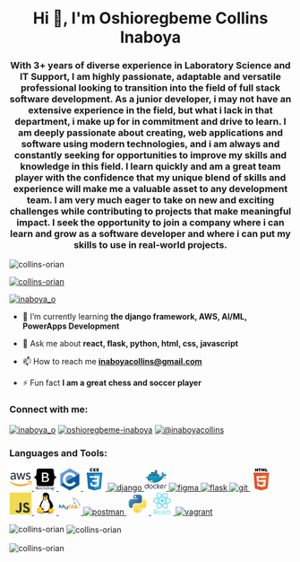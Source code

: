 <h1 align="center">Hi 👋, I'm Oshioregbeme Collins Inaboya</h1>
<h3 align="center">With 3+ years of diverse experience in Laboratory Science and IT Support, I am highly passionate, adaptable and versatile professional looking to transition into the field of full stack software development. As a junior developer, i may not have an extensive experience in the field, but what i lack in that department, i make up for in commitment and drive to learn. I am deeply passionate about creating, web applications and software using modern technologies, and i am always and constantly seeking for opportunities to improve my skills and knowledge in this field. I learn quickly and am a great team player with the confidence that my unique blend of skills and experience will make me a valuable asset to any development team. I am very much eager to take on new and exciting challenges while contributing to projects that make meaningful impact. I seek the opportunity to join a company where i can learn and grow as a software developer and where i can put my skills to use in real-world projects.</h3>

<p align="left"> <img src="https://komarev.com/ghpvc/?username=collins-orian&label=Profile%20views&color=0e75b6&style=flat" alt="collins-orian" /> </p>

<p align="left"> <a href="https://github.com/ryo-ma/github-profile-trophy"><img src="https://github-profile-trophy.vercel.app/?username=collins-orian" alt="collins-orian" /></a> </p>

<p align="left"> <a href="https://twitter.com/inaboya_o" target="blank"><img src="https://img.shields.io/twitter/follow/inaboya_o?logo=twitter&style=for-the-badge" alt="inaboya_o" /></a> </p>

- 🌱 I’m currently learning **the django framework, AWS, AI/ML, PowerApps Development**

- 💬 Ask me about **react, flask, python, html, css, javascript**

- 📫 How to reach me **inaboyacollins@gmail.com**

- ⚡ Fun fact **I am a great chess and soccer player**

<h3 align="left">Connect with me:</h3>
<p align="left">
<a href="https://twitter.com/inaboya_o" target="blank"><img align="center" src="https://raw.githubusercontent.com/rahuldkjain/github-profile-readme-generator/master/src/images/icons/Social/twitter.svg" alt="inaboya_o" height="30" width="40" /></a>
<a href="https://linkedin.com/in/oshioregbeme-inaboya" target="blank"><img align="center" src="https://raw.githubusercontent.com/rahuldkjain/github-profile-readme-generator/master/src/images/icons/Social/linked-in-alt.svg" alt="oshioregbeme-inaboya" height="30" width="40" /></a>
<a href="https://medium.com/@inaboyacollins" target="blank"><img align="center" src="https://raw.githubusercontent.com/rahuldkjain/github-profile-readme-generator/master/src/images/icons/Social/medium.svg" alt="@inaboyacollins" height="30" width="40" /></a>
</p>

<h3 align="left">Languages and Tools:</h3>
<p align="left"> <a href="https://aws.amazon.com" target="_blank" rel="noreferrer"> <img src="https://raw.githubusercontent.com/devicons/devicon/master/icons/amazonwebservices/amazonwebservices-original-wordmark.svg" alt="aws" width="40" height="40"/> </a> <a href="https://getbootstrap.com" target="_blank" rel="noreferrer"> <img src="https://raw.githubusercontent.com/devicons/devicon/master/icons/bootstrap/bootstrap-plain-wordmark.svg" alt="bootstrap" width="40" height="40"/> </a> <a href="https://www.cprogramming.com/" target="_blank" rel="noreferrer"> <img src="https://raw.githubusercontent.com/devicons/devicon/master/icons/c/c-original.svg" alt="c" width="40" height="40"/> </a> <a href="https://www.w3schools.com/css/" target="_blank" rel="noreferrer"> <img src="https://raw.githubusercontent.com/devicons/devicon/master/icons/css3/css3-original-wordmark.svg" alt="css3" width="40" height="40"/> </a> <a href="https://www.djangoproject.com/" target="_blank" rel="noreferrer"> <img src="https://cdn.worldvectorlogo.com/logos/django.svg" alt="django" width="40" height="40"/> </a> <a href="https://www.docker.com/" target="_blank" rel="noreferrer"> <img src="https://raw.githubusercontent.com/devicons/devicon/master/icons/docker/docker-original-wordmark.svg" alt="docker" width="40" height="40"/> </a> <a href="https://www.figma.com/" target="_blank" rel="noreferrer"> <img src="https://www.vectorlogo.zone/logos/figma/figma-icon.svg" alt="figma" width="40" height="40"/> </a> <a href="https://flask.palletsprojects.com/" target="_blank" rel="noreferrer"> <img src="https://www.vectorlogo.zone/logos/pocoo_flask/pocoo_flask-icon.svg" alt="flask" width="40" height="40"/> </a> <a href="https://git-scm.com/" target="_blank" rel="noreferrer"> <img src="https://www.vectorlogo.zone/logos/git-scm/git-scm-icon.svg" alt="git" width="40" height="40"/> </a> <a href="https://www.w3.org/html/" target="_blank" rel="noreferrer"> <img src="https://raw.githubusercontent.com/devicons/devicon/master/icons/html5/html5-original-wordmark.svg" alt="html5" width="40" height="40"/> </a> <a href="https://developer.mozilla.org/en-US/docs/Web/JavaScript" target="_blank" rel="noreferrer"> <img src="https://raw.githubusercontent.com/devicons/devicon/master/icons/javascript/javascript-original.svg" alt="javascript" width="40" height="40"/> </a> <a href="https://www.linux.org/" target="_blank" rel="noreferrer"> <img src="https://raw.githubusercontent.com/devicons/devicon/master/icons/linux/linux-original.svg" alt="linux" width="40" height="40"/> </a> <a href="https://www.mysql.com/" target="_blank" rel="noreferrer"> <img src="https://raw.githubusercontent.com/devicons/devicon/master/icons/mysql/mysql-original-wordmark.svg" alt="mysql" width="40" height="40"/> </a> <a href="https://postman.com" target="_blank" rel="noreferrer"> <img src="https://www.vectorlogo.zone/logos/getpostman/getpostman-icon.svg" alt="postman" width="40" height="40"/> </a> <a href="https://www.python.org" target="_blank" rel="noreferrer"> <img src="https://raw.githubusercontent.com/devicons/devicon/master/icons/python/python-original.svg" alt="python" width="40" height="40"/> </a> <a href="https://reactjs.org/" target="_blank" rel="noreferrer"> <img src="https://raw.githubusercontent.com/devicons/devicon/master/icons/react/react-original-wordmark.svg" alt="react" width="40" height="40"/> </a> <a href="https://www.vagrantup.com/" target="_blank" rel="noreferrer"> <img src="https://www.vectorlogo.zone/logos/vagrantup/vagrantup-icon.svg" alt="vagrant" width="40" height="40"/> </a> </p>

<p><img align="left" src="https://github-readme-stats.vercel.app/api/top-langs?username=collins-orian&show_icons=true&locale=en&layout=compact" alt="collins-orian" /></p>

<p>&nbsp;<img align="center" src="https://github-readme-stats.vercel.app/api?username=collins-orian&show_icons=true&locale=en" alt="collins-orian" /></p>

<p><img align="center" src="https://github-readme-streak-stats.herokuapp.com/?user=collins-orian&" alt="collins-orian" /></p>

